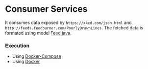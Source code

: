 # Consumer Services

It consumes data exposed by `https://xkcd.com/json.html` and `http://feeds.feedburner.com/PoorlyDrawnLines`. 
The fetched data is formated using model [Feed.java](blob/main/src/main/java/org/ss/model/Feed.java).

### Execution

- Using [Docker-Compose](blob/main/doc/docker-compose.md)
- Using [Docker](blob/main/doc/docker.md)
  